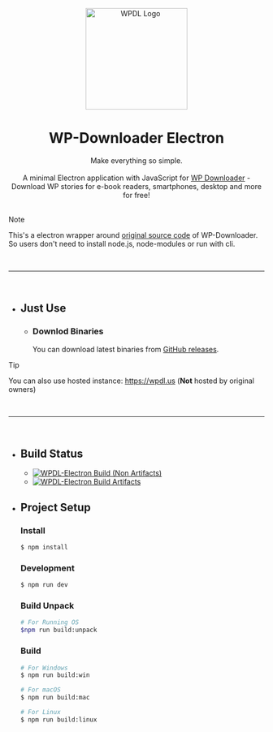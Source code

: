 <p align="center">
  <img src="https://i.ibb.co/2hf5hd0/android-chrome-512x512-modified.png" alt="WPDL Logo" width="200px">
</p>

<h1 align="center">WP-Downloader Electron</h1>

<p align="center">
  Make everything so simple.
  <br/><br/>
  A minimal Electron application with JavaScript for <a href="https://github.com/MaximilianGT500/wp-downloader">WP Downloader</a> - Download WP stories for e-book readers, smartphones, desktop and more for free!
  <br/><br/>
</p>

> [!NOTE]
> This's a electron wrapper around [original source code](https://github.com/MaximilianGT500/wp-downloader) of WP-Downloader. So users don't need to install node.js, node-modules or run with cli.

<br/>

---

<br/>

- ## Just Use

  - ### Downlod Binaries
    You can download latest binaries from [GitHub releases]().

> [!TIP]
> You can also use hosted instance: https://wpdl.us (**Not** hosted by original owners)

<br/>

---

<br/>

- ## Build Status
  - [![WPDL-Electron Build (Non Artifacts)](https://github.com/sipsuru/wp-downloader-electron/actions/workflows/build.yml/badge.svg)](https://github.com/sipsuru/wp-downloader-electron/actions/workflows/build.yml)
  - [![WPDL-Electron Build Artifacts](https://github.com/sipsuru/wp-downloader-electron/actions/workflows/build-artifacts.yml/badge.svg)](https://github.com/sipsuru/wp-downloader-electron/actions/workflows/build-artifacts.yml)

- ## Project Setup

  ### Install

  ```bash
  $ npm install
  ```

  ### Development

  ```bash
  $ npm run dev
  ```

  ### Build Unpack

  ```bash
  # For Running OS
  $npm run build:unpack
  ```

  ### Build

  ```bash
  # For Windows
  $ npm run build:win

  # For macOS
  $ npm run build:mac

  # For Linux
  $ npm run build:linux
  ```
